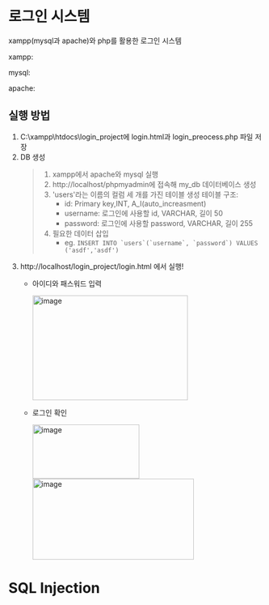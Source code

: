 # 로그인 시스템
xampp(mysql과 apache)와 php를 활용한 로그인 시스템

xampp:

mysql:

apache:

## 실행 방법
1. C:\xampp\htdocs\login_project에 login.html과 login_preocess.php 파일 저장
2. DB 생성
   > 1) xampp에서 apache와 mysql 실행
   > 2) http://localhost/phpmyadmin에 접속해 my_db 데이터베이스 생성
   > 3) 'users'라는 이름의 컬럼 세 개를 가진 테이블 생성
   >     테이블 구조:
   >       - id: Primary key,INT, A_I(auto_increasment)
   >       - username: 로그인에 사용할 id, VARCHAR, 길이 50
   >       - password: 로그인에 사용할 password, VARCHAR, 길이 255
   > 4) 필요한 데이터 삽입
   >     - eg. ``` INSERT INTO `users`(`username`, `password`) VALUES ('asdf','asdf') ```
3. http://localhost/login_project/login.html 에서 실행!
   - 아이디와 패스워드 입력
     
     <img width="307" height="207" alt="image" src="https://github.com/user-attachments/assets/de39cc64-dbaa-4a51-9ad2-a2826bfef4f2" />
     
   - 로그인 확인
     
     <img width="211" height="107" alt="image" src="https://github.com/user-attachments/assets/15a62195-5fb2-465a-931b-344e7ec54e79" />
     <img width="319" height="160" alt="image" src="https://github.com/user-attachments/assets/ffb45d9f-612f-4768-ab42-fd507854327e" />

# SQL Injection
